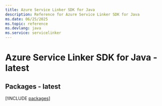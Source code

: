 ```yaml
---
title: Azure Service Linker SDK for Java
description: Reference for Azure Service Linker SDK for Java
ms.date: 06/25/2025
ms.topic: reference
ms.devlang: java
ms.service: servicelinker
---
```

# Azure Service Linker SDK for Java - latest
## Packages - latest
[!INCLUDE [packages](service-linker-index.md)]